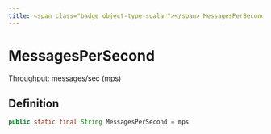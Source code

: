 ```yaml
---
title: <span class="badge object-type-scalar"></span> MessagesPerSecond
---
```

# <span class="badge object-type-scalar"></span> MessagesPerSecond

Throughput: messages/sec (mps)

## Definition

```java
public static final String MessagesPerSecond = mps
```
